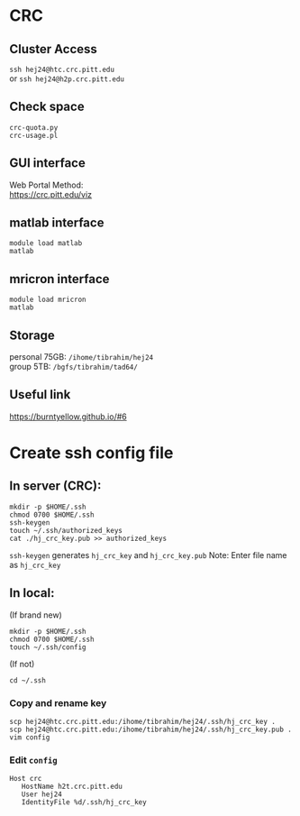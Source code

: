 # CRC
## Cluster Access 
`ssh hej24@htc.crc.pitt.edu`  
or `ssh hej24@h2p.crc.pitt.edu`

## Check space
`crc-quota.py`  
`crc-usage.pl`

## GUI interface
Web Portal Method:  
https://crc.pitt.edu/viz

## matlab interface
`module load matlab`  
`matlab`

## mricron interface
`module load mricron`  
`matlab`

## Storage
personal 75GB: `/ihome/tibrahim/hej24`  
group 5TB: `/bgfs/tibrahim/tad64/`



## Useful link
https://burntyellow.github.io/#6 


# Create ssh config file

## In server (CRC): 
```
mkdir -p $HOME/.ssh 
chmod 0700 $HOME/.ssh
ssh-keygen
touch ~/.ssh/authorized_keys
cat ./hj_crc_key.pub >> authorized_keys 
```

`ssh-keygen` generates `hj_crc_key` and `hj_crc_key.pub`
Note: Enter file name as `hj_crc_key`


## In local: 
(If brand new)
```
mkdir -p $HOME/.ssh 
chmod 0700 $HOME/.ssh
touch ~/.ssh/config
```

(If not)
```
cd ~/.ssh
``` 

### Copy and rename key
```
scp hej24@htc.crc.pitt.edu:/ihome/tibrahim/hej24/.ssh/hj_crc_key . 
scp hej24@htc.crc.pitt.edu:/ihome/tibrahim/hej24/.ssh/hj_crc_key.pub . 
vim config 
```
### Edit `config`
```
Host crc
   HostName h2t.crc.pitt.edu
   User hej24
   IdentityFile %d/.ssh/hj_crc_key
```
